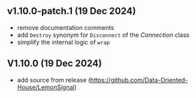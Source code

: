 ## v1.10.0-patch.1 (19 Dec 2024)
- remove documentation comments
- add `Destroy` synonym for `Disconnect` of the *Connection* class
- simplify the internal logic of `wrap`

## V1.10.0 (19 Dec 2024)
- add source from release (https://github.com/Data-Oriented-House/LemonSignal)
